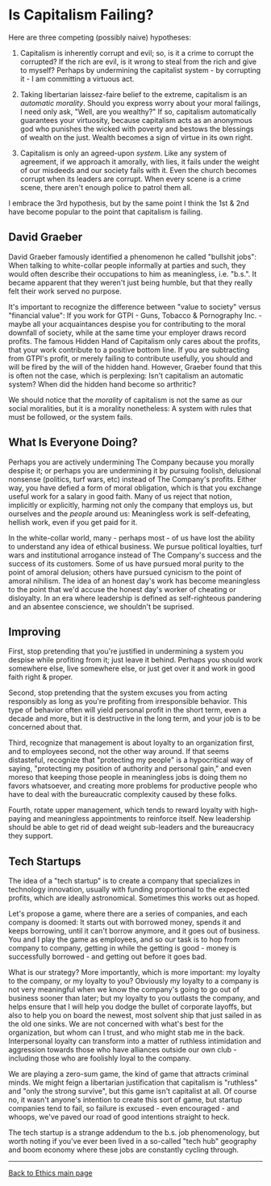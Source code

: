 # Is Capitalism Failing?

Here are three competing (possibly naive) hypotheses:

1) Capitalism is inherently corrupt and evil; so, is it a crime to corrupt the corrupted? If the rich are evil, is it wrong to steal from the rich and give to myself? Perhaps by undermining the capitalist system - by corrupting it - I am committing a virtuous act.

2) Taking libertarian laissez-faire belief to the extreme, capitalism is an *automatic morality*. Should you express worry about your moral failings, I need only ask, "Well, are you wealthy?" If so, capitalism automatically guarantees your virtuosity, because capitalism acts as an anonymous god who punishes the wicked with poverty and bestows the blessings of wealth on the just. Wealth becomes a sign of virtue in its own right.

3) Capitalism is only an agreed-upon *system*. Like any system of agreement, if we approach it amorally, with lies, it fails under the weight of our misdeeds and our society fails with it. Even the church becomes corrupt when its leaders are corrupt. When every scene is a crime scene, there aren't enough police to patrol them all.

I embrace the 3rd hypothesis, but by the same point I think the 1st & 2nd have become popular to the point that capitalism is failing.

## David Graeber

David Graeber famously identified a phenomenon he called "bullshit jobs": When talking to white-collar people informally at parties and such, they would often describe their occupations to him as meaningless, i.e. "b.s.". It became apparent that they weren't just being humble, but that they really felt their work served no purpose.

It's important to recognize the difference between "value to society" versus "financial value": If you work for GTPI - Guns, Tobacco & Pornography Inc. - maybe all your acquaintances despise you for contributing to the moral downfall of society, while at the same time your employer draws record profits. The famous Hidden Hand of Capitalism only cares about the profits, that your work contribute to a positive bottom line. If you are subtracting from GTPI's profit, or merely failing to contribute usefully, you should and will be fired by the will of the hidden hand. However, Graeber found that this is often not the case, which is perplexing: Isn't capitalism an automatic system? When did the hidden hand become so arthritic?

We should notice that the *morality* of capitalism is not the same as our social moralities, but it is a morality nonetheless: A system with rules that must be followed, or the system fails.

## What Is Everyone Doing?

Perhaps you are actively undermining The Company because you morally despise it; or perhaps you are undermining it by pursuing foolish, delusional nonsense (politics, turf wars, etc) instead of The Company's profits. Either way, you have defied a form of moral obligation, which is that you exchange useful work for a salary in good faith. Many of us reject that notion, implicitly or explicitly, harming not only the company that employs us, but ourselves and the *people* around us: Meaningless work is self-defeating, hellish work, even if you get paid for it.

In the white-collar world, many - perhaps most - of us have lost the ability to understand any idea of ethical business. We pursue political loyalties, turf wars and institutional arrogance instead of The Company's success and the success of its customers. Some of us have pursued moral purity to the point of amoral delusion; others have pursued cynicism to the point of amoral nihilism. The idea of an honest day's work has become meaningless to the point that we'd accuse the honest day's worker of cheating or disloyalty. In an era where leadership is defined as self-righteous pandering and an absentee conscience, we shouldn't be suprised.

## Improving

First, stop pretending that you're justified in undermining a system you despise while profiting from it; just leave it behind. Perhaps you should work somewhere else, live somewhere else, or just get over it and work in good faith right & proper.

Second, stop pretending that the system excuses you from acting responsibly as long as you're profiting from irresponsible behavior. This type of behavior often will yield personal profit in the short term, even a decade and more, but it is destructive in the long term, and your job is to be concerned about that.

Third, recognize that management is about loyalty to an organization first, and to employees second, not the other way around. If that seems distasteful, recognize that "protecting my people" is a hypocritical way of saying, "protecting my position of authority and personal gain," and even moreso that keeping those people in meaningless jobs is doing them no favors whatsoever, and creating more problems for productive people who have to deal with the bureaucratic complexity caused by these folks.

Fourth, rotate upper management, which tends to reward loyalty with high-paying and meaningless appointments to reinforce itself. New leadership should be able to get rid of dead weight sub-leaders and the bureaucracy they support.

## Tech Startups

The idea of a "tech startup" is to create a company that specializes in technology innovation, usually with funding proportional to the expected profits, which are ideally astronomical. Sometimes this works out as hoped.

Let's propose a game, where there are a series of companies, and each company is doomed: It starts out with borrowed money, spends it and keeps borrowing, until it can't borrow anymore, and it goes out of business. You and I play the game as employees, and so our task is to hop from company to company, getting in while the getting is good - money is successfully borrowed - and getting out before it goes bad.

What is our strategy? More importantly, which is more important: my loyalty to the company,  or my loyalty to you? Obviously my loyalty to a company is not very meaningful when we know the company's going to go out of business sooner than later; but my loyalty to you outlasts the company, and helps ensure that I will help you dodge the bullet of corporate layoffs, but also to help you on board the newest, most solvent ship that just sailed in as the old one sinks. We are not concerned with what's best for the organization, but whom can I trust, and who might stab me in the back. Interpersonal loyalty can transform into a matter of ruthless intimidation and aggression towards those who have alliances outside our own club - including those who are foolishly loyal to the company.

We are playing a zero-sum game, the kind of game that attracts criminal minds. We might feign a libertarian justification that capitalism is "ruthless" and "only the strong survive", but this game isn't capitalist at all. Of course no, it wasn't anyone's intention to create this sort of game, but startup companies tend to fail, so failure is excused - even encouraged - and whoops, we've paved our road of good intentions straight to heck.

The tech startup is a strange addendum to the b.s. job phenomenology, but worth noting if you've ever been lived in a so-called "tech hub" geography and boom economy where these jobs are constantly cycling through.

----

[Back to Ethics main page](./README.md)
